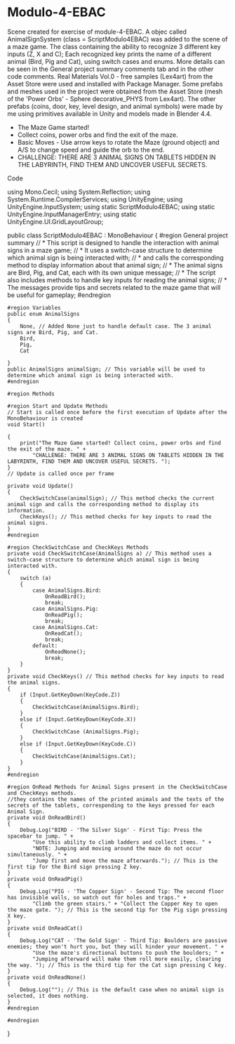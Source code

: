 # Modulo-4-EBAC

Scene created for exercise of module-4-EBAC. A objec called AnimalSignSystem (class = ScriptModulo4EBAC) was added to the scene of a maze game. The class containing the ability to recognize 3 different key inputs (Z, X and C); Each recognized key prints the name of a different animal (Bird, Pig and Cat), using switch cases and enums. More details can be seen in the General project summary comments tab and in the other code comments. Real Materials Vol.0 - free samples (Lex4art) from the Asset Store were used and installed with Package Manager. Some prefabs and meshes used in the project were obtained from the Asset Store (mesh of the 'Power Orbs' - Sphere decorative_PHYS from Lex4art). The other prefabs (coins, door, key, level design, and animal symbols) were made by me using primitives available in Unity and models made in Blender 4.4.


* The Maze Game started!
* Collect coins, power orbs and find the exit of the maze.
* Basic Moves - Use arrow keys to rotate the Maze (ground object) and A/S to change speed and guide the orb to the end.
* CHALLENGE: THERE ARE 3 ANIMAL SIGNS ON TABLETS HIDDEN IN THE LABYRINTH, FIND THEM AND UNCOVER USEFUL SECRETS.

Code

using Mono.Cecil;
using System.Reflection;
using System.Runtime.CompilerServices;
using UnityEngine;
using UnityEngine.InputSystem;
using static ScriptModulo4EBAC;
using static UnityEngine.InputManagerEntry;
using static UnityEngine.UI.GridLayoutGroup;

public class ScriptModulo4EBAC : MonoBehaviour
{
    #region General project summary
    // * This script is designed to handle the interaction with animal signs in a maze game; 
    // * It uses a switch-case structure to determine which animal sign is being interacted with; 
    // * and calls the corresponding method to display information about that animal sign; 
    // * The animal signs are Bird, Pig, and Cat, each with its own unique message; 
    // * The script also includes methods to handle key inputs for reading the animal signs; 
    // * The messages provide tips and secrets related to the maze game that will be useful for gameplay; 
    #endregion

    #region Variables
    public enum AnimalSigns
    {
        None, // Added None just to handle default case. The 3 animal signs are Bird, Pig, and Cat.
        Bird,
        Pig,
        Cat

    }
    public AnimalSigns animalSign; // This variable will be used to determine which animal sign is being interacted with.
    #endregion

    #region Methods

    #region Start and Update Methods
    // Start is called once before the first execution of Update after the MonoBehaviour is created
    void Start()

    {
        print("The Maze Game started! Collect coins, power orbs and find the exit of the maze. " +
            "CHALLENGE: THERE ARE 3 ANIMAL SIGNS ON TABLETS HIDDEN IN THE LABYRINTH, FIND THEM AND UNCOVER USEFUL SECRETS. ");
    }
    // Update is called once per frame

    private void Update()
    {
        CheckSwitchCase(animalSign); // This method checks the current animal sign and calls the corresponding method to display its information.
        CheckKeys(); // This method checks for key inputs to read the animal signs.
    }
    #endregion

    #region CheckSwitchCase and CheckKeys Methods
    private void CheckSwitchCase(AnimalSigns a) // This method uses a switch-case structure to determine which animal sign is being interacted with.
    {
        switch (a) 
        {
            case AnimalSigns.Bird:
                OnReadBird();
                break;
            case AnimalSigns.Pig:
                OnReadPig();
                break;
            case AnimalSigns.Cat:
                OnReadCat();
                break;
            default:
                OnReadNone();
                break;
        }
    }
    private void CheckKeys() // This method checks for key inputs to read the animal signs.
    {
        if (Input.GetKeyDown(KeyCode.Z))
        {
            CheckSwitchCase(AnimalSigns.Bird);
        }
        else if (Input.GetKeyDown(KeyCode.X))
        {
            CheckSwitchCase (AnimalSigns.Pig);
        }
        else if (Input.GetKeyDown(KeyCode.C))
        {
            CheckSwitchCase(AnimalSigns.Cat);
        }
    }
    #endregion

    #region OnRead Methods for Animal Signs present in the CheckSwitchCase and CheckKeys methods.
    //they contains the names of the printed animals and the texts of the secrets of the tablets, corresponding to the keys pressed for each Animal Sign.
    private void OnReadBird()
    { 
        Debug.Log("BIRD - 'The Silver Sign' - First Tip: Press the spacebar to jump. " +
            "Use this ability to climb ladders and collect items. " +
            "NOTE: Jumping and moving around the maze do not occur simultaneously. " +
            "Jump first and move the maze afterwards."); // This is the first tip for the Bird sign pressing Z key.
    }
    private void OnReadPig()
    {
        Debug.Log("PIG - 'The Copper Sign' - Second Tip: The second floor has invisible walls, so watch out for holes and traps." +
            "Climb the green stairs." + "Collect the Copper Key to open the maze gate. "); // This is the second tip for the Pig sign pressing X key.
    }
    private void OnReadCat()
    { 
        Debug.Log("CAT - 'The Gold Sign' - Third Tip: Boulders are passive enemies; they won't hurt you, but they will hinder your movement. " +
            "Use the maze's directional buttons to push the boulders; " +
            "Jumping afterward will make them roll more easily, clearing the way. "); // This is the third tip for the Cat sign pressing C key.
    }
    private void OnReadNone()
    { 
        Debug.Log(""); // This is the default case when no animal sign is selected, it does nothing.
    }
    #endregion

    #endregion
}
